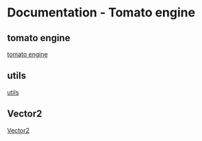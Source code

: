 # Documentation - Tomato engine

## tomato engine

[tomato engine](tomato_engine)

## utils

[utils](tomato_engine/utils)

## Vector2

[Vector2](tomato_engine/Vector2)


